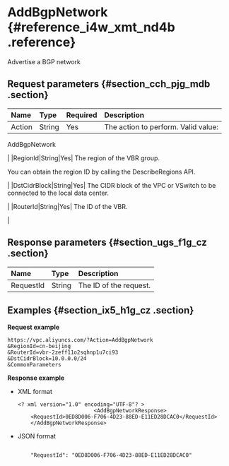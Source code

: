 # AddBgpNetwork {#reference_i4w_xmt_nd4b .reference}

Advertise a BGP network

## Request parameters {#section_cch_pjg_mdb .section}

|Name|Type|Required|Description|
|:---|:---|:-------|:----------|
|Action|String|Yes| The action to perform. Valid value:

 AddBgpNetwork

 |
|RegionId|String|Yes| The region of the VBR group.

 You can obtain the region ID by calling the DescribeRegions API.

 |
|DstCidrBlock|String|Yes| The CIDR block of the VPC or VSwitch to be connected to the local data center.

 |
|RouterId|String|Yes| The ID of the VBR.

 |

## Response parameters {#section_ugs_f1g_cz .section}

|Name|Type|Description|
|:---|:---|:----------|
|RequestId|String|The ID of the request.|

## Examples {#section_ix5_h1g_cz .section}

**Request example**

``` {#createVPCpub}
https://vpc.aliyuncs.com/?Action=AddBgpNetwork
&RegionId=cn-beijing
&RouterId=vbr-2zeff11o2sqhnp1u7ci93
&DstCidrBlock=10.0.0.0/24
&CommonParameters
```

**Response example**

-   XML format

    ```
    <? xml version="1.0" encoding="UTF-8"? >
                            <AddBgpNetworkResponse>
        <RequestId>0ED8D006-F706-4D23-88ED-E11ED28DCAC0</RequestId>
        </AddBgpNetworkResponse>
    ```

-   JSON format

    ```
     
        "RequestId": "0ED8D006-F706-4D23-88ED-E11ED28DCAC0"
    
    ```


